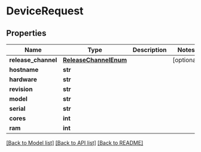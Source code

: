 # DeviceRequest


## Properties
Name | Type | Description | Notes
------------ | ------------- | ------------- | -------------
**release_channel** | [**ReleaseChannelEnum**](ReleaseChannelEnum.md) |  | [optional] 
**hostname** | **str** |  | 
**hardware** | **str** |  | 
**revision** | **str** |  | 
**model** | **str** |  | 
**serial** | **str** |  | 
**cores** | **int** |  | 
**ram** | **int** |  | 

[[Back to Model list]](../README.md#documentation-for-models) [[Back to API list]](../README.md#documentation-for-api-endpoints) [[Back to README]](../README.md)


